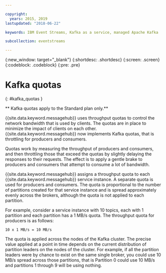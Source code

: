 ```yaml
---

copyright:
  years: 2015, 2019
lastupdated: "2018-06-22"

keywords: IBM Event Streams, Kafka as a service, managed Apache Kafka

subcollection: eventstreams

---
```


{:new_window: target="_blank"}
{:shortdesc: .shortdesc}
{:screen: .screen}
{:codeblock: .codeblock}
{:pre: .pre}


# Kafka quotas
{: #kafka_quotas }

** Kafka quotas apply to the Standard plan only.**
<br/>

{{site.data.keyword.messagehub}} uses throughput quotas to control the network bandwidth that is used by clients. The quotas are in place to minimize the impact of clients on each other. {{site.data.keyword.messagehub}} now implements Kafka quotas, that is throttling for producers and consumers.

Quotas work by measuring the throughput of producers and consumers, and then throttling those that exceed the quotas by slightly delaying the responses to their requests. The effect is to apply a gentle brake to producers and consumers that attempt to consume a lot of bandwidth.

{{site.data.keyword.messagehub}} assigns a throughput quota to each {{site.data.keyword.messagehub}} service instance. A separate quota is used for producers and consumers. The quota is proportional to the number of partitions created for that service instance and is spread approximately evenly across the brokers, although the quota is not applied to each partition.

For example, consider a service instance with 10 topics, each with 1 partition and each partition has a 1 MB/s quota. The throughput quota for producers is as follows:

```
10 x 1 MB/s = 10 MB/s
```

The quota is applied across the nodes of the Kafka cluster. The precise value applied at a point in time depends on the current distribution of partition leaders on the nodes of the cluster. For example, if all the partition leaders were by chance to exist on the same single broker, you could use 10 MB/s spread across those partitions, that is Partition 0 could use 10 MB/s and partitions 1 through 9 will be using nothing.
